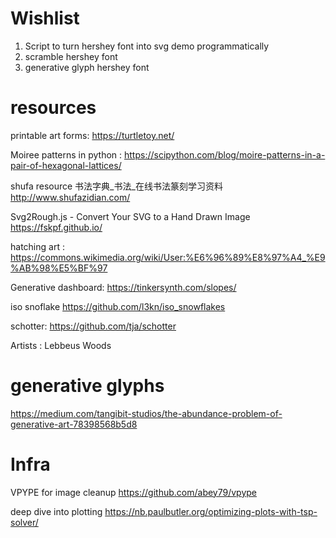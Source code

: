
# Wishlist
1. Script to turn hershey font into svg demo programmatically
2. scramble hershey font
3. generative glyph hershey font



# resources

printable art forms:
https://turtletoy.net/

Moiree patterns in python :
https://scipython.com/blog/moire-patterns-in-a-pair-of-hexagonal-lattices/

shufa resource 书法字典_书法_在线书法篆刻学习资料
http://www.shufazidian.com/

Svg2Rough.js - Convert Your SVG to a Hand Drawn Image
https://fskpf.github.io/

hatching art :
https://commons.wikimedia.org/wiki/User:%E6%96%89%E8%97%A4_%E9%AB%98%E5%BF%97

Generative dashboard:
https://tinkersynth.com/slopes/


iso snoflake
https://github.com/l3kn/iso_snowflakes


schotter:
https://github.com/tja/schotter

Artists :
Lebbeus Woods

# generative glyphs
https://medium.com/tangibit-studios/the-abundance-problem-of-generative-art-78398568b5d8

# Infra
VPYPE for image cleanup
https://github.com/abey79/vpype

deep dive into plotting
https://nb.paulbutler.org/optimizing-plots-with-tsp-solver/
